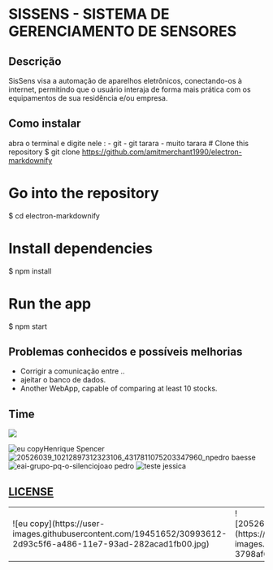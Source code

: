 # SISSENS - SISTEMA DE GERENCIAMENTO DE SENSORES 

**Descrição**
------------------
SisSens visa a automação de aparelhos
eletrônicos, conectando-os à internet,
permitindo que o usuário interaja de forma
mais prática com os equipamentos de sua
residência e/ou empresa.

**Como instalar**
------------------
abra o terminal e digite nele :
	- git
	- git tarara
	- muito tarara
	# Clone this repository
$ git clone https://github.com/amitmerchant1990/electron-markdownify

# Go into the repository
$ cd electron-markdownify

# Install dependencies
$ npm install

# Run the app
$ npm start

**Problemas conhecidos e possíveis melhorias**
------------------

- Corrigir a comunicação entre ..
- ajeitar o banco de dados.
- Another WebApp, capable of comparing at least 10 stocks.

## Time

<table>
<tr>
<td>
![eu copy](https://user-images.githubusercontent.com/19451652/30993612-2d93c5f6-a486-11e7-93ad-282acad1fb00.jpg) 
</td>
<td>
![20526039_10212897312323106_4317811075203347960_n](https://user-images.githubusercontent.com/19451652/30993628-3798af62-a486-11e7-9c8a-e7df340fd9a5.jpg)
</td>
<img src="https://user-images.githubusercontent.com/19451652/30993629-3883d26c-a486-11e7-8d46-be9648a403ab.jpg"
</td>
</tr>
<tr>

![eu copy](https://user-images.githubusercontent.com/19451652/30993612-2d93c5f6-a486-11e7-93ad-282acad1fb00.jpg)Henrique Spencer
![20526039_10212897312323106_4317811075203347960_n](https://user-images.githubusercontent.com/19451652/30993628-3798af62-a486-11e7-9c8a-e7df340fd9a5.jpg)pedro baesse
![eai-grupo-pq-o-silencio](https://user-images.githubusercontent.com/19451652/30993629-3883d26c-a486-11e7-8d46-be9648a403ab.jpg)joao pedro
![teste](https://user-images.githubusercontent.com/19451652/30993633-3b64298c-a486-11e7-9c57-3bb67943e92e.jpg)
 jessica
 
## [LICENSE](https://github.com/henriqueSpencer/Sissens/blob/master/LICENSE)
